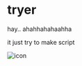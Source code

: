 # tryer
hay.. ahahhahahaahha

it just try to make script

 ![icon](https://user-images.githubusercontent.com/71983420/97779318-34480680-1bb8-11eb-909e-44d09e1a250a.png)

